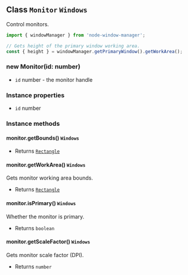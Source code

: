 ## Class `Monitor` `Windows`

Control monitors.

```typescript
import { windowManager } from 'node-window-manager';

// Gets height of the primary window working area.
const { height } = windowManager.getPrimaryWindow().getWorkArea();
```

### new Monitor(id: number)

- `id` number - the monitor handle

### Instance properties

- `id` number

### Instance methods

#### monitor.getBounds() `Windows`

- Returns [`Rectangle`](rectangle.md)

#### monitor.getWorkArea() `Windows`

Gets monitor working area bounds.

- Returns [`Rectangle`](rectangle.md)

#### monitor.isPrimary() `Windows`

Whether the monitor is primary.

- Returns `boolean`

#### monitor.getScaleFactor() `Windows`

Gets monitor scale factor (DPI).

- Returns `number`
